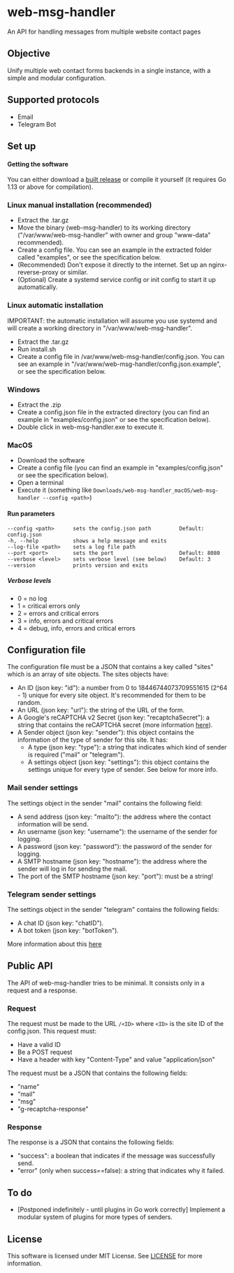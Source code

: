 # web-msg-handler
An API for handling messages from multiple website contact pages

## Objective
Unify multiple web contact forms backends in a single instance, with a simple and modular configuration.

## Supported protocols
* Email
* Telegram Bot

## Set up
#### Getting the software
You can either download a [built release](https://github.com/Miguel-Dorta/web-msg-handler/releases) or compile it yourself (it requires Go 1.13 or above for compilation).

### Linux manual installation (recommended)
* Extract the .tar.gz
* Move the binary (web-msg-handler) to its working directory ("/var/www/web-msg-handler" with owner and group "www-data" recommended).
* Create a config file. You can see an example in the extracted folder called "examples", or see the specification below.
* (Recommended) Don't expose it directly to the internet. Set up an nginx-reverse-proxy or similar.
* (Optional) Create a systemd service config or init config to start it up automatically.

### Linux automatic installation
IMPORTANT: the automatic installation will assume you use systemd and will create a working directory in "/var/www/web-msg-handler".
* Extract the .tar.gz
* Run install.sh
* Create a config file in /var/www/web-msg-handler/config.json. You can see an example in "/var/www/web-msg-handler/config.json.example", or see the specification below.

### Windows
* Extract the .zip
* Create a config.json file in the extracted directory (you can find an example in "examples/config.json" or see the specification below).
* Double click in web-msg-handler.exe to execute it.

### MacOS
* Download the software
* Create a config file (you can find an example in "examples/config.json" or see the specification below).
* Open a terminal
* Execute it (something like `Downloads/web-msg-handler_macOS/web-msg-handler --config <path>`)

#### Run parameters
```
--config <path>      sets the config.json path         Default: config.json
-h, --help           shows a help message and exits
--log-file <path>    sets a log file path
--port <port>        sets the port                     Default: 8080
--verbose <level>    sets verbose level (see below)    Default: 3
--version            prints version and exits
```

##### Verbose levels
* 0 = no log
* 1 = critical errors only
* 2 = errors and critical errors
* 3 = info, errors and critical errors
* 4 = debug, info, errors and critical errors

## Configuration file
The configuration file must be a JSON that contains a key called "sites" which is an array of site objects. The sites objects have:
* An ID (json key: "id"): a number from 0 to 18446744073709551615 (2^64 - 1) unique for every site object. It's recommended for them to be random.
* An URL (json key: "url"): the string of the URL of the form.
* A Google's reCAPTCHA v2 Secret (json key: "recaptchaSecret"): a string that contains the reCAPTCHA secret (more information [here](https://developers.google.com/recaptcha/intro)).
* A Sender object (json key: "sender"): this object contains the information of the type of sender for this site. It has:
    * A type (json key: "type"): a string that indicates which kind of sender is required ("mail" or "telegram").
    * A settings object (json key: "settings"): this object contains the settings unique for every type of sender. See below for more info.

### Mail sender settings
The settings object in the sender "mail" contains the following field:
* A send address (json key: "mailto"): the address where the contact information will be send.
* An username (json key: "username"): the username of the sender for logging.
* A password (json key: "password"): the password of the sender for logging.
* A SMTP hostname (json key: "hostname"): the address where the sender will log in for sending the mail.
* The port of the SMTP hostname (json key: "port"): must be a string!

### Telegram sender settings
The settings object in the sender "telegram" contains the following fields:
* A chat ID (json key: "chatID").
* A bot token (json key: "botToken").

More information about this [here](https://core.telegram.org/bots)

## Public API
The API of web-msg-handler tries to be minimal. It consists only in a request and a response.

### Request
The request must be made to the URL `/<ID>` where `<ID>` is the site ID of the config.json. This request must:
* Have a valid ID
* Be a POST request
* Have a header with key "Content-Type" and value "application/json"

The request must be a JSON that contains the following fields:
* "name"
* "mail"
* "msg"
* "g-recaptcha-response"

### Response
The response is a JSON that contains the following fields:
* "success": a boolean that indicates if the message was successfully send.
* "error" (only when success==false): a string that indicates why it failed.

## To do
* \[Postponed indefinitely - until plugins in Go work correctly\] Implement a modular system of plugins for more types of senders.

## License
This software is licensed under MIT License. See [LICENSE](https://github.com/Miguel-Dorta/web-msg-handler/blob/master/LICENSE) for more information.
